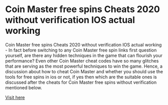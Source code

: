 # Coin Master free spins Cheats 2020 without verification IOS actual working 

Coin Master free spins Cheats 2020 without verification IOS actual working - In fact before switching to any Coin Master free spin links first question yourself, are there any hidden techniques in the game that can flourish your performance? Even other Coin Master cheat codes have so many glitches that are serving as the most powerful techniques to win the game. Hence, a discussion about how to cheat Coin Master and whether you should use the tools for free spins in ios or not, if yes then which are the suitable ones is discussed after the cheats for Coin Master free spins without verification mentioned below.

<a href="https://bit.ly/3bNDyD1">Visit here</a>

